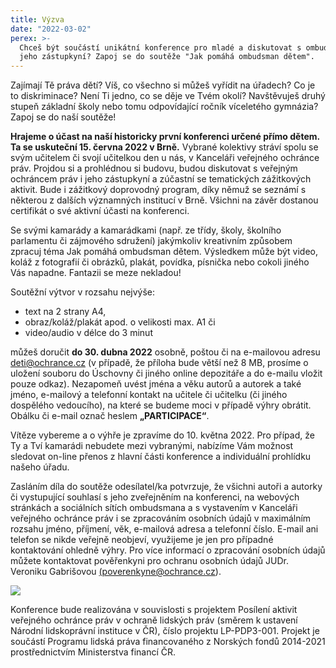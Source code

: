 ```yaml
---
title: Výzva
date: "2022-03-02"
perex: >-
  Chceš být součástí unikátní konference pro mladé a diskutovat s ombudsmanem a
  jeho zástupkyní? Zapoj se do soutěže "Jak pomáhá ombudsman dětem".
---
```




Zajímají Tě práva dětí? Víš, co všechno si můžeš vyřídit na úřadech? Co je to diskriminace? Není Ti jedno, co se děje ve Tvém okolí? Navštěvuješ druhý stupeň základní školy nebo tomu odpovídající ročník víceletého gymnázia? Zapoj se do naší soutěže! 



**Hrajeme o účast na naší historicky první konferenci určené přímo dětem. Ta se uskuteční 15. června 2022 v Brně.** Vybrané kolektivy stráví spolu se svým učitelem či svojí učitelkou den u nás, v Kanceláři veřejného ochránce práv. Projdou si a prohlédnou si budovu, budou diskutovat s veřejným ochráncem práv i jeho zástupkyní a zúčastní se tematických zážitkových aktivit. Bude i zážitkový doprovodný program, díky němuž se seznámí s některou z dalších významných institucí v Brně. Všichni na závěr dostanou certifikát o své aktivní účasti na konferenci.



Se svými kamarády a kamarádkami (např. ze třídy, školy, školního parlamentu či zájmového sdružení) jakýmkoliv kreativním způsobem zpracuj téma Jak pomáhá ombudsman dětem. Výsledkem může být video, koláž z fotografií či obrázků, plakát, povídka, písnička nebo cokoli jiného Vás napadne. Fantazii se meze nekladou! 



Soutěžní výtvor v rozsahu nejvýše:




- text na 2 strany A4, 
- obraz/koláž/plakát apod. o velikosti max. A1 či 
- video/audio v délce do 3 minut 



můžeš doručit **do 30. dubna 2022** osobně, poštou či na e-mailovou adresu [deti@ochrance.cz](mailto:deti@ochrance.cz)  (v případě, že příloha bude větší než 8 MB, prosíme o uložení souboru do Úschovny či jiného online depozitáře a do e-mailu vložit pouze odkaz). Nezapomeň uvést jména a věku autorů a autorek a také jméno, e-mailový a telefonní kontakt na učitele či učitelku (či jiného dospělého vedoucího), na které se budeme moci v případě výhry obrátit. Obálku či e-mail označ heslem **„PARTICIPACE“**. 



Vítěze vybereme a o výhře je zpravíme do 10. května 2022. Pro případ, že Ty a Tví kamarádi nebudete mezi vybranými, nabízíme Vám možnost sledovat on-line přenos z hlavní části konference a individuální prohlídku našeho úřadu.



Zasláním díla do soutěže odesílatel/ka potvrzuje, že všichni autoři a autorky či vystupující souhlasí s jeho zveřejněním na konferenci, na webových stránkách a sociálních sítích ombudsmana a s vystavením v Kanceláři veřejného ochránce práv i se zpracováním osobních údajů v maximálním rozsahu jméno, příjmení, věk, e-mailová adresa a telefonní číslo. E-mail ani telefon se nikde veřejně neobjeví, využijeme je jen pro případné kontaktování ohledně výhry. Pro více informací o zpracování osobních údajů můžete kontaktovat pověřenkyni pro ochranu osobních údajů JUDr. Veroniku Gabrišovou [(poverenkyne@ochrance.cz](mailto:poverenkyne@ochrance.cz)).

![](/media/Vyzva_na_soutez_01.png.png)



Konference bude realizována v souvislosti s projektem Posílení aktivit veřejného ochránce práv v ochraně lidských práv (směrem k ustavení Národní lidskoprávní instituce v ČR), číslo projektu LP-PDP3-001. Projekt je součástí Programu lidská práva financovaného z Norských fondů 2014-2021 prostřednictvím Ministerstva financí ČR.




